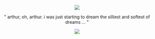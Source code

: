 <p align="center"> <img src="https://files.catbox.moe/p59hpm.png"> </p>

<p align="center">" arthur, oh, arthur. i was just starting to dream the silliest and softest of dreams ... "</p>

<p align="center"> <img src="https://files.catbox.moe/zbjpjt.jpg"> </p>
